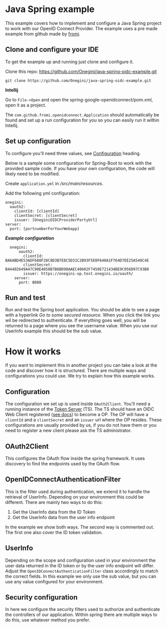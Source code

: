 # Java Spring example
This example covers how to implement and configure a Java Spring project to work with our OpenID Connect 
Provider. The example uses a pre made example from github made by [fromi](https://github.com/fromi/spring-google-openidconnect).

## Clone and configure your IDE
To get the example up and running just clone and configure it.

Clone this repo: https://github.com/Onegini/java-spring-oidc-example.git

`git clone https://github.com/Onegini/java-spring-oidc-example.git`

**Intellij**

Go to `File->Open` and open the spring-google-openidconnect/pom.xml, open it as a project.

The `com.github.fromi.openidconnect.Application` should automatically be found and set up a run configuration for you so you can easily run it
within Intellij.

## Set up configuration

To configure you'll need three values, see [Configuration](#configuration) heading.

Below is a sample some configuration for Spring-Boot to work with the provided sample code. If you have your own configuration, the code will likely
need to be modified.

Create `application.yml` in _/src/main/resources_.

Add the following yml configuration:
    
    onegini:
      oauth2:
        clientId: [clientId]
        clientSecret: [clientSecret]
        issuer: [OneginiOIDCProviderPartyUrl]
    server:
      port: [portnumberForYourWebapp]

___Example configuration___

      onegini:
          oauth2:
            clientId: BA6ABD4E53ADF688F28C8D3B7E8C5D31C2B93F5E0F640A1F764D7EE25A540C4E
            clientSecret: B44402649A47C90E4850B7B6BD98AAEC40602F7450E721434BE9C056D97C93B0
            issuer: https://onegini-op.test.onegini.io/oauth/
        server:
          port: 8080
                
## Run and test
Run and test the Spring boot application. You should be able to see a page with a hyperlink _Go to some secured resource_.
When you click the link you wil be redirected to authenticate. If everything goes well, you will be returned to a page where
you see the username value. When you use our UserInfo example this should be the sub value.
            
# How it works
If you want to implement this in another project you can take a look at the code and discover how it is structured.
There are multiple ways and configurations you could use. We try to explain how this example works.

## Configuration
The configuration we set up is used inside `OAuth2Client`. You'll need a running instance of the [Token Server][ts] (TS). 
The TS should have an OIDC Web Client registered ([see docs][ts-oidc]) to become a OP. The OP will have a `clientId` and a 
`clientSecret` and an `issuer` url where the OP resides. These configurations are usually provided by us, if you do not have 
them or you need to register a new client please ask the TS administrator.

## OAuth2Client
This configures the OAuth flow inside the spring framework. It uses discovery to find the endpoints used by the OAuth flow.

## OpenIDConnectAuthenticationFilter
This is the filter used during authentication, we extend it to handle the retrieval of UserInfo. Depending on your
environment this could be different. There are mainly two ways to do this:

1. Get the UserInfo data from the ID Token
2. Get the UserInfo data from the user info endpoint

In the example we show both ways. The second way is commented out. The first one also cover the ID token validation.

## UserInfo
Depending on the scope and configuration used in your environment the user data returned in the ID token or by the
user info endpoint will differ. Adjust the `OpenIDConnectAuthenticationFilter` class accordingly to match the correct fields.
In this example we only use the sub value, but you can use any value configured for your environment.

## Security configuration
In here we configure the security filters used to authorize and authenticate the controllers of our application. 
Within spring there are multiple ways to do this, use whatever method you prefer.

[ts]: https://docs.onegini.com/msp/token-server/8.2.0/index.html
[ts-oidc]: https://docs.onegini.com/msp/token-server/8.2.0-SNAPSHOT/topics/oidc/configuration/configuration.html